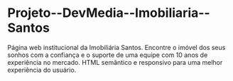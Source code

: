 # Projeto--DevMedia--Imobiliaria--Santos
Página web institucional da Imobiliária Santos. Encontre o imóvel dos seus sonhos com a confiança e o suporte de uma equipe com 10 anos de experiência no mercado. HTML semântico e responsivo para uma melhor experiência do usuário.
